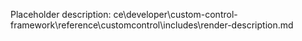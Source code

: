 Placeholder description: ce\developer\custom-control-framework\reference\customcontrol\includes\render-description.md
